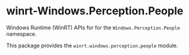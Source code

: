 <!-- warning: Please don't edit this file. It was automatically generated. -->

# winrt-Windows.Perception.People

Windows Runtime (WinRT) APIs for for the `Windows.Perception.People` namespace.

This package provides the `winrt.windows.perception.people` module.
